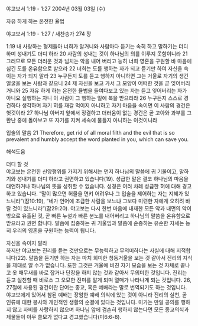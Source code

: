 야고보서 1:19 - 1:27 
2004년 03월 03일 (수)

자유 하게 하는 온전한 율법



야고보서 1:19 - 1:27 / 새찬송가 274 장


1:19 내 사랑하는 형제들아 너희가 알거니와 사람마다 듣기는 속히 하고 말하기는 더디 하며 성내기도 더디 하라 
20 사람의 성내는 것이 하나님의 의를 이루지 못함이니라 
21 그러므로 모든 더러운 것과 넘치는 악을 내어 버리고 능히 너희 영혼을 구원할 바 마음에 심긴 도를 온유함으로 받으라 
22 너희는 도를 행하는 자가 되고 듣기만 하여 자신을 속이는 자가 되지 말라 
23 누구든지 도를 듣고 행하지 아니하면 그는 거울로 자기의 생긴 얼굴을 보는 사람과 같으니 
24 제 자신을 보고 가서 그 모양이 어떠한 것을 곧 잊어버리거니와 
25 자유 하게 하는 온전한 율법을 들여다보고 있는 자는 듣고 잊어버리는 자가 아니요 실행하는 자니 이 사람이 그 행하는 일에 복을 받으리라 
26 누구든지 스스로 경건하다 생각하며 자기 혀를 재갈 먹이지 아니하고 자기 마음을 속이면 이 사람의 경건은 헛것이라 
27 하나님 아버지 앞에서 정결하고 더러움이 없는 경건은 곧 고아와 과부를 그 환난 중에 돌아보고 또 자기를 지켜 세속에 물들지 아니하는 이것이니라 

입술의 말씀 
21 Therefore, get rid of all moral filth and the evil that is so prevalent and humbly accept the word planted in you, which can save you.

해석도움





더디 할 것  
야고보는 온전한 신앙행위를 가지기 위해서는 먼저 하나님의 말씀에 귀 기울이고, 말하기와 성내기를 더디 하라고 권면하고 있습니다(19). 성급한 말은 결코 하나님의 마음을 대언하거나 하나님의 뜻을 성취할 수 없습니다. 성경은 여러 차례 성급한 혀에 대해 경고하고 있습니다. “말이 많으면 허물을 면키 어려우나 그 입술을 제어하는 자는 지혜가 있느니라”(잠10:19), “네가 언어에 조급한 사람을 보느냐 그보다 미련한 자에게 오히려 바랄 것이 있느니라”(잠29:20). 야고보는 다시 한번 마음에 내재한 모든 악과 내면의 악이 밖으로 유출된 것, 곧 빠른 누설과 빠른 분노를 내어버리고 하나님의 말씀을 온유함으로 받으라고 권면 합니다.  말씀에 집중하는 귀 기울임과 말씀에 순종하는 유순한 자세는 능히 우리의 영혼을 구원하는 능력이 됩니다. 

자신을 속이지 말라  
하지만 야고보는 진리를 듣는 것만으로는 무능력하고 무의미하다는 사실에 대해 지적합니다(22). 말씀을 듣기만 하는 자는 마치 희미한 청동거울을 보는 것 같아서 진리의 지식을 제대로 알 수가 없습니다. 또한 그것은 거울에 비친 자기 모습을 보는 것 자체로 끝나고 옷 매무새를 바로 잡거나 단장을 하지 않는 것과 같아서 무의미한 것입니다. 진리는 듣고 실천할 때 비로소 그 오묘한 진미를 알게 되며 열매가 나타나게 되는 것입니다. 26, 27절에 사용된 경건이란 단어는 종교, 혹은 예배라는 말로 번역되기도 하는 것입니다. 야고보에게 있어서 참된 예배는 장엄한 예배 의식에 있는 것이 아니라 진리의 실천, 곧 인류에 대한 봉사와 개인적인 생활의 순결에 있다는 것입니다. 미가는 만일 공의를 행하지 않고 자비를 사랑하지 않으며 하나님 앞에 겸손히 행하지 않는다면 모든 종교의식과 제물들이 아무 쓸모가 없다고 경고했습니다(미6:6-8).